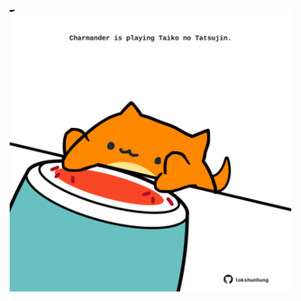 <!-- built at 05/09/2023, 12:00:54 UTC -->
<p align="center">
  <img width="500" height="500" src="./ReadmeImage.svg">
</p>
